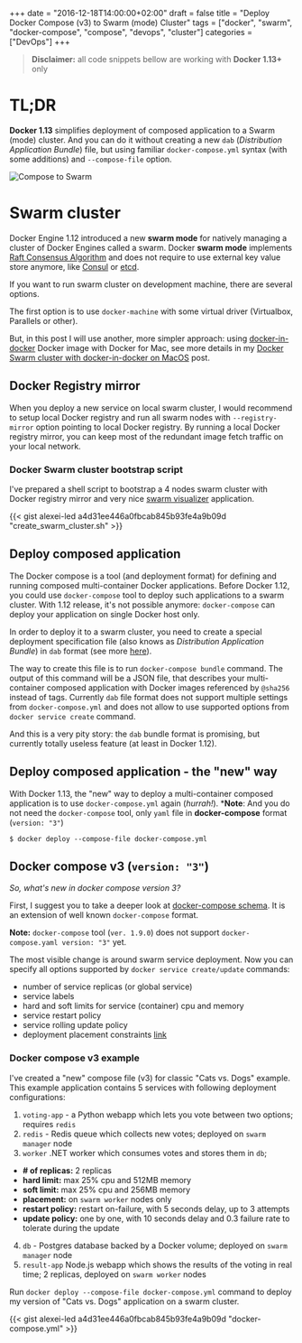 +++
date = "2016-12-18T14:00:00+02:00"
draft = false
title = "Deploy Docker Compose (v3) to Swarm (mode) Cluster"
tags = ["docker", "swarm", "docker-compose", "compose", "devops", "cluster"]
categories = ["DevOps"]
+++

> **Disclaimer:** all code snippets bellow are working with **Docker 1.13+** only

# TL;DR

**Docker 1.13** simplifies deployment of composed application to a Swarm (mode) cluster. And you can do it without creating a new `dab` (*Distribution Application Bundle*) file, but using familiar `docker-compose.yml` syntax (with some additions) and `--compose-file` option.

![Compose to Swarm](/img/compose_swarm.png)


# Swarm cluster

Docker Engine 1.12 introduced a new **swarm mode** for natively managing a cluster of Docker Engines called a swarm. Docker **swarm mode** implements [Raft Consensus Algorithm](https://docs.docker.com/engine/swarm/raft/) and does not require to use external key value store anymore, like [Consul](https://www.consul.io/) or [etcd](https://github.com/coreos/etcd).

If you want to run swarm cluster on development machine, there are several options.

The first option is to use `docker-machine` with some virtual driver (Virtualbox, Parallels or other).

But, in this post I will use another, more simpler approach: using [docker-in-docker](https://hub.docker.com/_/docker/) Docker image with Docker for Mac, see more details in my [Docker Swarm cluster with docker-in-docker on MacOS](../swarm_dind) post.

## Docker Registry mirror

When you deploy a new service on local swarm cluster, I would recommend to setup local Docker registry and run all swarm nodes with `--registry-mirror` option pointing to local Docker registry. By running a local Docker registry mirror, you can keep most of the redundant image fetch traffic on your local network.

### Docker Swarm cluster bootstrap script

I've prepared a shell script to bootstrap a 4 nodes swarm cluster with Docker registry mirror and very nice [swarm visualizer](https://github.com/ManoMarks/docker-swarm-visualizer) application.

{{< gist alexei-led a4d31ee446a0fbcab845b93fe4a9b09d "create_swarm_cluster.sh" >}}

## Deploy composed application

The Docker compose is a tool (and deployment format) for defining and running composed multi-container Docker applications. Before Docker 1.12, you could use `docker-compose` tool to deploy such applications to a swarm cluster. With 1.12 release, it's not possible anymore: `docker-compose` can deploy your application on single Docker host only.

In order to deploy it to a swarm cluster, you need to create a special deployment specification file (also knows as *Distribution Application Bundle*) in `dab` format (see more [here](https://github.com/docker/docker/blob/master/experimental/docker-stacks-and-bundles.md)).

The way to create this file is to run `docker-compose bundle` command. The output of this command will be a JSON file, that describes your multi-container composed application with Docker images referenced by `@sha256` instead of tags. Currently `dab` file format does not support multiple settings from `docker-compose.yml` and does not allow to use supported options from `docker service create` command.

And this is a very pity story: the `dab` bundle format is promising, but currently totally useless feature (at least in Docker 1.12).

## Deploy composed application - the "new" way

With Docker 1.13, the "new" way to deploy a multi-container composed application is to use `docker-compose.yml` again (*hurrah!*).
***Note**: And you do not need the `docker-compose` tool, only `yaml` file in **docker-compose** format (`version: "3"`)

```
$ docker deploy --compose-file docker-compose.yml
```

## Docker compose v3 (`version: "3"`)

*So, what's new in docker compose version 3?*

First, I suggest you to take a deeper look at [docker-compose schema](https://github.com/aanand/compose-file/blob/master/schema/data/config_schema_v3.0.json). It is an extension of well known `docker-compose` format.

**Note:** `docker-compose` tool (`ver. 1.9.0`) does not support `docker-compose.yaml version: "3"` yet.

The most visible change is around swarm service deployment. Now you can specify all options supported by `docker service create/update` commands:

- number of service replicas (or global service)
- service labels
- hard and soft limits for service (container) cpu and memory
- service restart policy
- service rolling update policy
- deployment placement constraints [link](https://github.com/docker/docker/blob/master/docs/reference/commandline/service_create.md#specify-service-constraints---constraint)

### Docker compose v3 example

I've created a "new" compose file (v3) for classic "Cats vs. Dogs" example. This example application contains 5 services with following deployment configurations:

1. `voting-app` - a Python webapp which lets you vote between two options; requires `redis`
2. `redis` - Redis queue which collects new votes; deployed on `swarm manager` node
3. `worker` .NET worker which consumes votes and stores them in `db`;
  - **# of replicas:** 2 replicas
  - **hard limit:** max 25% cpu and 512MB memory
  - **soft limit:** max 25% cpu and 256MB memory
  - **placement:** on `swarm worker` nodes only
  - **restart policy:** restart on-failure, with 5 seconds delay, up to 3 attempts
  - **update policy:** one by one, with 10 seconds delay and 0.3 failure rate to tolerate during the update
4. `db` - Postgres database backed by a Docker volume; deployed on `swarm manager` node
5. `result-app` Node.js webapp which shows the results of the voting in real time; 2 replicas, deployed on `swarm worker` nodes

Run `docker deploy --compose-file docker-compose.yml` command to deploy my version of "Cats vs. Dogs" application on a swarm cluster.

{{< gist alexei-led a4d31ee446a0fbcab845b93fe4a9b09d "docker-compose.yml" >}}
